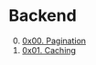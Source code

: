 # Backend

00. [0x00. Pagination](./0x00-pagination/ 'Pagination')
01. [0x01. Caching](./0x01-caching/ 'Caching')
